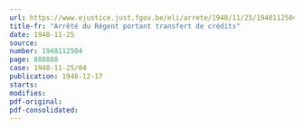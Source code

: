 ```yaml
---
url: https://www.ejustice.just.fgov.be/eli/arrete/1948/11/25/1948112504/justel
title-fr: "Arrêté du Régent portant transfert de crédits"
date: 1948-11-25
source:
number: 1948112504
page: 888888
case: 1948-11-25/04
publication: 1948-12-17
starts:
modifies:
pdf-original:
pdf-consolidated:
---
```


